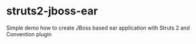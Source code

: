 struts2-jboss-ear
=================

Simple demo how to create JBoss based ear application with Struts 2 and Convention plugin